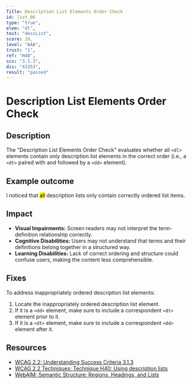 ```yaml
---
Title: Description List Elements Order Check
id: list_06
type: "true",
elem: "dl",
test: "descList",
score: 10,
level: "AAA",
trust: "1",
ref: "H40",
scs: "3.1.3",
dis: "43353",
result: "passed"
---
```


# Description List Elements Order Check

## Description

The "Description List Elements Order Check" evaluates whether all <code>&lt;dl&gt;</code> elements contain only description list elements in the correct order (i.e., a <code>&lt;dt&gt;</code> paired with and followed by a <code>&lt;dd&gt;</code> element).

## Example outcome

I noticed that <mark>all</mark> description lists only contain correctly ordered list items.

## Impact

- **Visual Impairments:** Screen readers may not interpret the term-definition relationship correctly.
- **Cognitive Disabilities:** Users may not understand that terms and their definitions belong together in a structured way.
- **Learning Disabilities:** Lack of correct ordering and structure could confuse users, making the content less comprehensible.

## Fixes

To address inappropriately ordered description list elements:

1. Locate the inappropriately ordered description list element.
2. If it is a <code>&lt;dd&gt;</code> element, make sure to include a correspondent <code>&lt;dt&gt;</code> element prior to it.
3. If it is a <code>&lt;dt&gt;</code> element, make sure to include a correspondent <code>&lt;dd&gt;</code> element after it.

## Resources

- [WCAG 2.2: Understanding Success Criteria 3.1.3](https://www.w3.org/WAI/WCAG22/Understanding/unusual-words)
- [WCAG 2.2 Techniques: Technique H40: Using description lists](https://www.w3.org/WAI/WCAG22/Techniques/html/H40)
- [WebAIM: Semantic Structure: Regions, Headings, and Lists](https://webaim.org/techniques/semanticstructure/)
